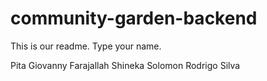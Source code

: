 # community-garden-backend

This is our readme.  Type your name.

Pita
Giovanny Farajallah
Shineka Solomon
Rodrigo Silva

